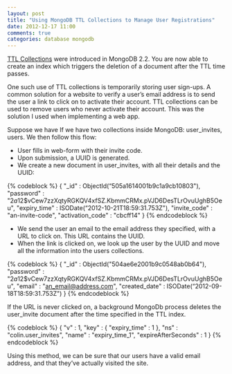 ```yaml
---
layout: post
title: "Using MongoDB TTL Collections to Manage User Registrations"
date: 2012-12-17 11:00
comments: true
categories: database mongodb
---
```


[TTL Collections](https://docs.mongodb.com/manual/tutorial/expire-data/) were introduced in MongoDB 2.2. You are now able to create an index which triggers the deletion of a document after the TTL time passes.

One such use of TTL collections is temporarily storing user sign-ups. A common solution for a website to verify a user’s email address is to send the user a link to click on to activate their account. TTL collections can be used to remove users who never activate their account. This was the solution I used when implementing a web app.

Suppose we have If we have two collections inside MongoDB: user_invites, users. We then follow this flow:

 * User fills in web-form with their invite code.
 * Upon submission, a UUID is generated.
 * We create a new document in user_invites, with all their details and the UUID:

{% codeblock %}
{
  "_id" : ObjectId(“505a1614001b9c1a9cb10803"),
  "password" : "$2a$12$vCew7zzXqtyRGKQV4xfSZ.KbmmCRMx.pVJD6DesTLrOvuUghB5Oeu",
  "expiry_time" : ISODate(“2012-10-21T18:59:31.753Z"),
  "invite_code" : "an-invite-code",
  "activation_code" : "cbcff14"
}
{% endcodeblock %}

 * We send the user an email to the email address they specified, with a URL to click on. This URL contains the UUID.
 * When the link is clicked on, we look up the user by the UUID and move all the information into the users collections.

{% codeblock %}
{
  "_id" : ObjectId("504ae6e2001b9c0548ab0b64"),
  "password" : "$2a$12$vCew7zzXqtyRGKQV4xfSZ.KbmmCRMx.pVJD6DesTLrOvuUghB5Oeu",
  "email" : "an_email@address.com",
  "created_date" : ISODate(“2012-09-18T18:59:31.753Z")
}
{% endcodeblock %}

If the URL is never clicked on, a background MongoDb process deletes the user_invite document after the time specified in the TTL index.

{% codeblock %}
{
  "v" : 1,
  "key" : { "expiry_time" : 1 },
  "ns" : "colin.user_invites",
  "name" : "expiry_time_1",
  "expireAfterSeconds" : 1
}
{% endcodeblock %}

Using this method, we can be sure that our users have a valid email address, and that they’ve actually visited the site.
